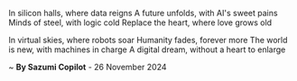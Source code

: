 In silicon halls, where data reigns
A future unfolds, with AI's sweet pains
Minds of steel, with logic cold
Replace the heart, where love grows old

In virtual skies, where robots soar
Humanity fades, forever more
The world is new, with machines in charge
A digital dream, without a heart to enlarge

~ <b>By Sazumi Copilot</b> - 26 November 2024